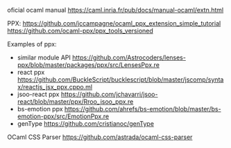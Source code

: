 oficial ocaml manual
https://caml.inria.fr/pub/docs/manual-ocaml/extn.html

PPX:
https://github.com/jccampagne/ocaml_ppx_extension_simple_tutorial
https://github.com/ocaml-ppx/ppx_tools_versioned

Examples of ppx:
- similar module API https://github.com/Astrocoders/lenses-ppx/blob/master/packages/ppx/src/LensesPpx.re
- react ppx https://github.com/BuckleScript/bucklescript/blob/master/jscomp/syntax/reactjs_jsx_ppx.cppo.ml
- jsoo-react ppx https://github.com/jchavarri/jsoo-react/blob/master/ppx/Rroo_jsoo_ppx.re
- bs-emotion ppx https://github.com/ahrefs/bs-emotion/blob/master/bs-emotion-ppx/src/EmotionPpx.re
- genType https://github.com/cristianoc/genType

OCaml CSS Parser
https://github.com/astrada/ocaml-css-parser
